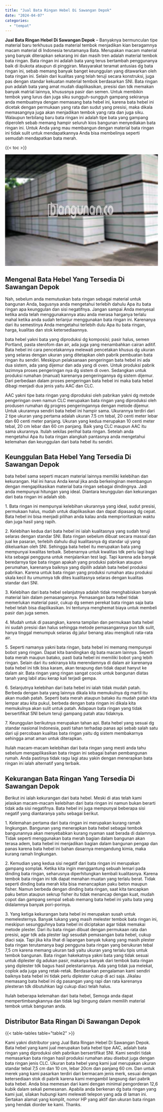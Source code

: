 ```yaml
---
title: "Jual Bata Ringan Hebel Di Sawangan Depok"
date: "2024-04-07"
categories: 
  - "tempat"
---
```


**Jual Bata Ringan Hebel Di Sawangan Depok** – Banyaknya bermunculan tipe material baru terkhusus pada material tembok menjadikan kian beragamnya macam material di Indonesia terutamanya Bata. Merupakan macam material yang banyak diterapkan sekarang ini dan masih tren adalah material tembok bata ringan. Bata ringan ini adalah bata yang terus bertambah penggunanya baik di ibukota ataupun di pinggiran. Masyarakat teramat antusias dg bata ringan ini, sebab memang banyak banget keunggulan yang ditawarkan oleh bata ringan ini. Selain dari kualitas yang telah teruji secara konstruksi, juga pas dengan standar kekuatan material tembok berdasarkan SNI. Bata ringan pun adalah bata yang amat mudah diaplikasikan, presisi dan tdk memakan banyak matrial lainnya, khususnya pasir dan semen. Untuk membikin tembok yang lurus dan juga siku sungguh-sungguh gampang sekiranya anda membuatnya dengan memasang bata hebel ini, karena bata hebel ini dicetak dengan permukaan yang rata dan sudut yang presisi, maka dikala memasangnya juga akan menjadikan tembok yang rata dan juga siku. Walaupun terbilang baru bata ringan ini adalah tipe bata yang gampang diperoleh sebab memang hampir seluruh kios bangunan menyediakan bata ringan ini. Untuk Anda yang mau membangun dengan material bata ringan ini tidak sulit untuk mendapatkannya Anda bisa membelinya seperti semudah mendapatkan bata merah.

{{< toc >}}

![Jual Bata Ringan Hebel Di Sawangan Depok](/images/jual-hebel-murah-24.png)

## Mengenal Bata Hebel Yang Tersedia Di Sawangan Depok

Nah, sebelum anda memutuskan bata ringan sebagai material untuk bangunan Anda, bagusnya anda mengetahui terlebih dahulu Apa itu bata ringan apa keunggulan dan sisi negatifnya. Jangan sampai Anda menyesal ketika anda telah menggunakannya atau anda merasa harganya terlalu mahal ketika anda sudah terlanjur menggunakan bata ringan ini. Karenanya dari itu semestinya Anda mengetahui terlebih dulu Apa itu bata ringan, harga, kualitas dan stok ketersediaannya.

bata hebel yakni bata yang diproduksi dg komposisi; pasir halus, semen Portland, pasta sterofom dan air, ada juga yang menambahkan cairan aditif. Bata hebel ini cara pencetakannya melewati pencetakan khusus dg ukuran yang selaras dengan ukuran yang ditetapkan oleh pabrik pembuatan bata ringan itu sendiri. Meskipun pelaksanaan pengeringan bata hebel ini ada dua sistem, ada yang dijemur dan ada yang di oven. Untuk produksi pabrik lazimnya proses pengeringan nya dg sistem di oven. Sedangkan untuk produksi rumahan (manual) karenanya pengeringannya dg sistem dijemur. Dari perbedaan dalam proses pengeringan bata hebel ini maka bata hebel dibagi menjadi dua jenis yaitu AAC dan CLC.

AAC yakni tipe bata ringan yang diproduksi oleh pabrikan yakni dg metode pengeringan oven namun CLC merupakan bata ringan yang diproduksi oleh produsen rumahan dg progres pengeringannya dengan metode dijemur. Untuk ukurannya sendiri bata hebel ini hampir sama. Ukurannya terdiri dari 2 tipe ukuran yang pertama adalah ukuran 7.5 cm tebal, 20 centi meter lebar dan 60 centi meter panjang. Ukuran yang kedua merupakan 10 centi meter tebal, 20 cm lebar dan 60 cm panjang. Baik yang CLC maupun AAC itu sama ukurannya. Itulah sekilas perihal bata ringan. Setelah anda mengetahui Apa itu bata ringan alangkah pantasnya anda mengetahui kelemahan dan keunggulan dari bata hebel itu sendiri.

## Keunggulan Bata Hebel Yang Tersedia Di Sawangan Depok

bata hebel sama seperti macam material lainnya memiliki kelebihan dan kekurangan. Hal ini harus Anda kenal jika anda berkeinginan membangun dengan mengaplikasikan material bata ringan sebagai dindingnya. Jadi anda mempunyai hitungan yang ideal. Diantara keunggulan dan kekurangan dari bata ringan ini adalah sbb.

1\. Bata ringan ini mempunyai kelebihan ukurannya yang ideal, sudut presisi, permukaan halus, mudah untuk diaplikasikan dan dapat dipasang dg cepat. Bata hebel ini bisa menjadi pilihan anda kalau anda memprioritaskan waktu dan juga hasil yang rapih.

2\. Kelebihan kedua dari bata hebel ini ialah kualitasnya yang sudah teruji selaras dengan standar SNI. Bata ringan sebelum dibuat secara massal dan jual ke pasaran, terlebih dahulu diuji kualitasnya dg standar uji yang dikeluarkan oleh SNI. Sehingga bata hebel itu merupakan bata yang mempunyai kwalitas terbaik. Sebenarnya untuk kwalitas tdk perlu lagi bagi kita sebagai pengguna untuk menjalankan test lagi. Tapi karena ada banyak beredarnya tipe bata ringan apakah yang produksi pabrikan ataupun perumahan, karenanya baiknya yang dipilih adalah bata hebel produksi pabrikan. Karena untuk bata ringan yang produksi rumahan atau produksi skala kecil itu umumnya tdk dites kualitasnya selaras dengan kualitas standar dari SNI.

3\. Kelebihan dari bata hebel selanjutnya adalah tidak menghabiskan banyak material lain dalam pemasangannya. Pemasangan bata hebel tidak memerlukan material pasir, cukup dg semen perekat bata ringan saja bata hebel telah bisa diaplikasikan. Ini tentunya menghemat biaya untuk membeli pasir dan juga semen.

4\. Mudah untuk di pasangkan, karena tampilan dan permukaan bata hebel ini sudah presisi dan halus sehingga metode pemasangannya pun tdk sulit, hanya tinggal menumpuk selaras dg jalur benang atau mengikuti rata-rata air.

5\. Seperti namanya yakni bata ringan, bata hebel ini memang mempunyai bobot yang ringan. Dapat kita bandingkan dg bata macam lainnya. Seperti bata merah maupun batako, pasti bata hebel ini memiliki bobot yang lebih ringan. Selain dari itu sekiranya kita merendamnya di dalam air karenanya bata hebel ini tdk bisa karam, akan terapung dan tidak dapat hanyut ke dalam air. Bata ringan yang ringan sangat cocok untuk bangunan diatas tanah yang labil atau kerap kali terjadi gempa.

6\. Selanjutnya kelebihan dari bata hebel ini ialah tidak mudah patah. Berbeda dengan bata yang lainnya dikala kita memukulnya dg martil itu akan mudah patah. Seperti bata merah ataupun batako itu mudah patah kita lempar atau kita pukul, berbeda dengan bata ringan ini dikala kita memukulnya akan sulit untuk patah. Adapaun bata ringan yang tidak bersertifikat SNI belum teruji gampang patah atau tidaknya.

7\. Keunggulan berikutnya merupakan tahan api. Bata hebel yang sesuai dg standar nasional Indonesia, pasti tahan terhadap panas api sebab salah satu dari uji percobaan kualitas bata ringan yaitu dg sistem membakarnya sehingga amat aman untuk diterapkan.

Itulah macam-macam kelebihan dari bata ringan yang mesti anda tahu sebelum mengaplikasikan bata ringan ini sebagai bahan pembangunan rumah. Anda pastinya tidak ragu lagi atau yakin dengan menerapkan bata ringan ini ialah alternatif yang terbaik.

## Kekurangan Bata Ringan Yang Tersedia Di Sawangan Depok

Berikut ini ialah kekurangan dari bata hebel. Meski di atas telah kami jelaskan macam-macam kelebihan dari bata ringan ini namun bukan berarti tidak ada sisi negatifnya. Bata hebel ini juga mempunyai beberapa sisi negatif yang diantaranya yaitu sebagai berikut.

1\. Kelemahan pertama dari bata ringan ini merupakan kurang ramah lingkungan. Bangunan yang menerapkan bata hebel sebagai tembok bangunannya akan menyebabkan kurang nyaman saat berada di dalamnya. Tidak seperti menggunakan bata merah bagian dalam bangunan akan terasa adem, bata hebel ini menjadikan bagian dalam bangunan pengap dan panas karena bata hebel ini bahan dasarnya mengandung kimia, maka kurang ramah lingkungan.

2\. Kemudian yang kedua sisi negatif dari bata ringan ini merupakan gampang somplak. Ketika kita ingin menggantung sebuah lemari pada dinding bata ringan, seharusnya diperhitungkan kembali kualitasnya. Karena tembok bata ringan ini tdk dapat menahan muatan yang terlalu berat. Tidak seperti dinding bata merah kita bisa menancapkan paku beton maupun fisher. Namun berbeda dengan dinding bata ringan, saat kita tancapkan paku beton ataupun sekrup fisher itu tidak menancap dengan kuat, mudah copot dan gampang sempal sebab memang bata hebel ini yaitu bata yang didalamnya banyak pori-porinya.

3\. Yang ketiga kekurangan bata hebel ini merupakan susah untuk memelesternya. Banyak tukang yang masih melester tembok bata ringan ini, meskipun sesungguhnya bata hebel ini diciptakan agar tidak memakai metode plester. Dari itu bata ringan dibuat dengan permukaan rata dan presisi, agar tdk ada plester lagi sesudah pemasangan bata hebel, cukup diaci saja. Tapi jika kita lihat di lapangan banyak tukang yang masih plester bata ringan terutamanya bagi pengguna bata ringan yang berukuran tebal 7,5 cm karena memang ukuran tadi yaitu ukuran yang terlalu tipis untuk tembok bangunan. Bata ringan hakekatnya yakni bata yang tidak sesuai untuk diplester dg adukan pasir, makanya banyak dari tembok bata ringan yang diplester tdk bagus hasil pelestariannya. Ada yang tidak jua melekat, coplok ada juga yang retak-retak. Berdasarkan pengalaman kami sendiri baiknya bata hebel ini tidak perlu diplester cukup di aci saja. Jikalau memasang bata hebel ini dg pasangan yang rapi dan rata karenanya plesteran tdk dibutuhkan lagi cukup diaci telah halus.

Itulah beberapa kelemahan dari bata hebel, Semoga anda dapat mempertimbangkannya dan tidak lagi bingung dalam memilih material tembok untuk bangunan anda.

## Distributor Bata Ringan Di Sawangan Depok

{{< table-tables table="table2" >}}

Kami yakni distributor yang Jual Bata Ringan Hebel Di Sawangan Depok. Bata hebel yang kami jual merupakan bata hebel tipe AAC, adalah bata ringan yang diproduksi oleh pabrikan bersertifikat SNI. Kami sendiri tidak memasarkan bata ringan hasil produksi rumahan atau disebut juga dengan bata ringan jenis CLC. Ukuran bata hebel yang kami jual merupakan ukuran standar tebal 7,5 cm dan 10 cm, lebar 20cm dan panjang 60 cm. Dan untuk merek yang kami pasarkan terdiri dari bermacam jenis merk, sesuai dengan ketersediaan stok di pabrik karena kami mengambil langsung dari pabrik bata hebel. Anda bisa memesan dari kami dengan minimal pengorderan 12,6 kubik dalam sekali pemesanan. Apabila anda berkenan dg bata ringan yang kami jual, silakan hubungi kami melewati telepon yang ada di laman ini. Sertakan alamat yang komplit, nomor HP yang aktif dan ukuran bata ringan yang hendak diorder ke kami. Thanks.
